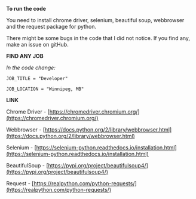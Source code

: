 **To run the code**

You need to install chrome driver, selenium, beautiful soup, webbrowser and the request package for python.

There might be some bugs in the code that I did not notice. If you find any, make an issue on gitHub.

**FIND ANY JOB**

*In the code change:*

    JOB_TITLE = "Developer"
    
    JOB_LOCATION = "Winnipeg, MB"

**LINK**

Chrome Driver - [https://chromedriver.chromium.org/](https://chromedriver.chromium.org/)

Webbrowser - [https://docs.python.org/2/library/webbrowser.html](https://docs.python.org/2/library/webbrowser.html)

Selenium - [https://selenium-python.readthedocs.io/installation.html](https://selenium-python.readthedocs.io/installation.html)

BeautifulSoup - [https://pypi.org/project/beautifulsoup4/](https://pypi.org/project/beautifulsoup4/)

Request - [https://realpython.com/python-requests/](https://realpython.com/python-requests/)
